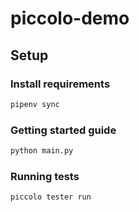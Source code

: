 # piccolo-demo
## Setup

### Install requirements

```bash
pipenv sync
```

### Getting started guide

```bash
python main.py
```

### Running tests

```bash
piccolo tester run
```
